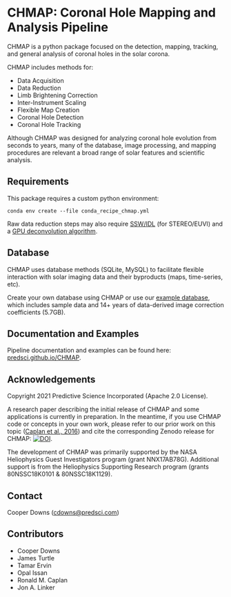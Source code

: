 # CHMAP: Coronal Hole Mapping and Analysis Pipeline

CHMAP is a python package focused on the detection, mapping, tracking, and
general analysis of coronal holes in the solar corona.

CHMAP includes methods for:

- Data Acquisition
- Data Reduction
- Limb Brightening Correction
- Inter-Instrument Scaling
- Flexible Map Creation
- Coronal Hole Detection
- Coronal Hole Tracking

Although CHMAP was designed for analyzing coronal hole evolution from seconds to
years, many of the database, image processing, and mapping procedures are
relevant a broad range of solar features and scientific analysis.

## Requirements

This package requires a custom python environment:

```
conda env create --file conda_recipe_chmap.yml
```

Raw data reduction steps may also
require [SSW/IDL](https://www.lmsal.com/solarsoft/) (for STEREO/EUVI) and
a [GPU deconvolution algorithm](https://on-demand-gtc.gputechconf.com/gtcnew/sessionview.php?sessionName=s5209-gpu-accelerated+imaging+processing+for+nasa%27s+solar+dynamics+observatory).

## Database

CHMAP uses database methods (SQLite, MySQL) to facilitate flexible interaction
with solar imaging data and their byproducts (maps, time-series, etc).

Create your own database using CHMAP or use
our [example database](http://www.predsci.com/chmap/example_db/CHMAP_DB_example.zip),
which includes sample data and 14+ years of data-derived image correction
coefficients (5.7GB).

## Documentation and Examples

Pipeline documentation and examples can be found
here: [predsci.github.io/CHMAP](https://predsci.github.io/CHMAP/).

## Acknowledgements

Copyright 2021 Predictive Science Incorporated (Apache 2.0 License).

A research paper describing the initial release of CHMAP and some applications
is currently in preparation. In the meantime, if you use CHMAP code or concepts
in your own work, please refer to our prior work on this topic 
([Caplan et al., 2016](http://adsabs.harvard.edu/abs/2016ApJ...823...53C)) and cite
the corresponding Zenodo release for CHMAP: [![DOI](https://zenodo.org/badge/DOI/10.5281/zenodo.5039439.svg)](https://doi.org/10.5281/zenodo.5039439).

The development of CHMAP was primarily supported by the NASA Heliophysics Guest
Investigators program (grant NNX17AB78G). Additional support is from the
Heliophysics Supporting Research program (grants 80NSSC18K0101 & 80NSSC18K1129).

## Contact

Cooper Downs ([cdowns@predsci.com](mailto:cdowns@predsci.com))

## Contributors

- Cooper Downs
- James Turtle
- Tamar Ervin
- Opal Issan
- Ronald M. Caplan
- Jon A. Linker